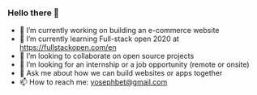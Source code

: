 ### Hello there 👋

- 🔭 I’m currently working on building an e-commerce website
- 🌱 I’m currently learning Full-stack open 2020 at https://fullstackopen.com/en
- 👯 I’m looking to collaborate on open source projects
- 🤔 I’m looking for an internship or a job opportunity (remote or onsite)
- 💬 Ask me about how we can build websites or apps together
- 📫 How to reach me: yosephbet@gmail.com 
